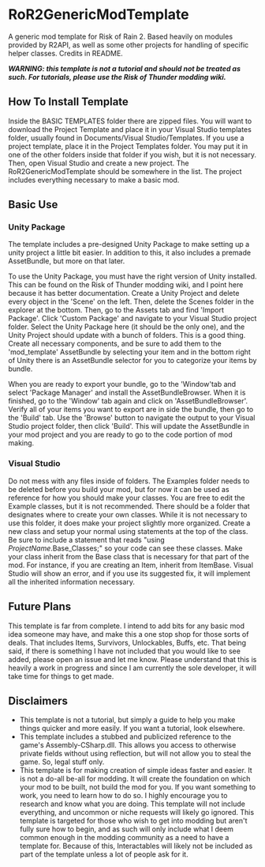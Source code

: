 # RoR2GenericModTemplate
 A generic mod template for Risk of Rain 2. Based heavily on modules provided by R2API, as well as some other projects for handling of specific helper classes. Credits in README.
 
 ***WARNING: this template is not a tutorial and should not be treated as such. For tutorials, please use the Risk of Thunder modding wiki.***

## How To Install Template
 Inside the BASIC TEMPLATES folder there are zipped files. You will want to download the Project Template and place it in your Visual Studio templates folder, usually found in Documents/Visual Studio/Templates. If you use a project template, place it in the Project Templates folder. You may put it in one of the other folders inside that folder if you wish, but it is not necessary. Then, open Visual Studio and create a new project. The RoR2GenericModTemplate should be somewhere in the list. The project includes everything necessary to make a basic mod.
 
## Basic Use
 ### Unity Package
  The template includes a pre-designed Unity Package to make setting up a unity project a little bit easier. In addition to this, it also includes a premade AssetBundle, but more on that later.
  
  To use the Unity Package, you must have the right version of Unity installed. This can be found on the Risk of Thunder modding wiki, and I point here because it has better documentation. Create a Unity Project and delete every object in the 'Scene' on the left. Then, delete the Scenes folder in the explorer at the bottom. Then, go to the Assets tab and find 'Import Package'. Click 'Custom Package' and navigate to your Visual Studio project folder. Select the Unity Package here (it should be the only one), and the Unity Project should update with a bunch of folders. This is a good thing. Create all necessary components, and be sure to add them to the 'mod_template' AssetBundle by selecting your item and in the bottom right of Unity there is an AssetBundle selector for you to categorize your items by bundle.
  
  When you are ready to export your bundle, go to the 'Window'tab and select 'Package Manager' and install the AssetBundleBrowser. When it is finished, go to the 'Window' tab again and click on 'AssetBundleBrowser'. Verify all of your items you want to export are in side the bundle, then go to the 'Build' tab. Use the 'Browse' button to navigate the output to your Visual Studio project folder, then click 'Build'. This will update the AssetBundle in your mod project and you are ready to go to the code portion of mod making.
  
 ### Visual Studio
  Do not mess with any files inside of folders. The Examples folder needs to be deleted before you build your mod, but for now it can be used as reference for how you should make your classes. You are free to edit the Example classes, but it is not recommended. There should be a folder that designates where to create your own classes. While it is not necessary to use this folder, it does make your project slightly more organized. Create a new class and setup your normal using statements at the top of the class. Be sure to include a statement that reads "using $ProjectName$.Base_Classes;" so your code can see these classes. Make your class inherit from the Base class that is necessary for that part of the mod. For instance, if you are creating an Item, inherit from ItemBase. Visual Studio will show an error, and if you use its suggested fix, it will implement all the inherited information necessary. 

## Future Plans
 This template is far from complete. I intend to add bits for any basic mod idea someone may have, and make this a one stop shop for those sorts of deals. That includes Items, Survivors, Unlockables, Buffs, etc. That being said, if there is something I have not included that you would like to see added, please open an issue and let me know. Please understand that this is heavily a work in progress and since I am currently the sole developer, it will take time for things to get made.
 
 ## Disclaimers
  - This template is not a tutorial, but simply a guide to help you make things quicker and more easily. If you want a tutorial, look elsewhere.
  - This template includes a stubbed and publicized reference to the game's Assembly-CSharp.dll. This allows you access to otherwise private fields without using reflection, but will not allow you to steal the game. So, legal stuff only.
  - This template is for making creation of simple ideas faster and easier. It is not a do-all be-all for modding. It will create the foundation on which your mod to be built, not build the mod for you. If you want something to work, you need to learn how to do so. I highly encourage you to research and know what you are doing. This template will not include everything, and uncommon or niche requests will likely go ignored. This template is targeted for those who wish to get into modding but aren't fully sure how to begin, and as such will only include what I deem common enough in the modding community as a need to have a template for. Because of this, Interactables will likely not be included as part of the template unless a lot of people ask for it.
